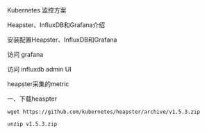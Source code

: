 Kubernetes 监控方案

Heapster、InfluxDB和Grafana介绍

安装配置Heapster、InfluxDB和Grafana

访问 grafana

访问 influxdb admin UI

heapster采集的metric


一、下载heaspter

```
wget https://github.com/kubernetes/heapster/archive/v1.5.3.zip

unzip v1.5.3.zip
```

